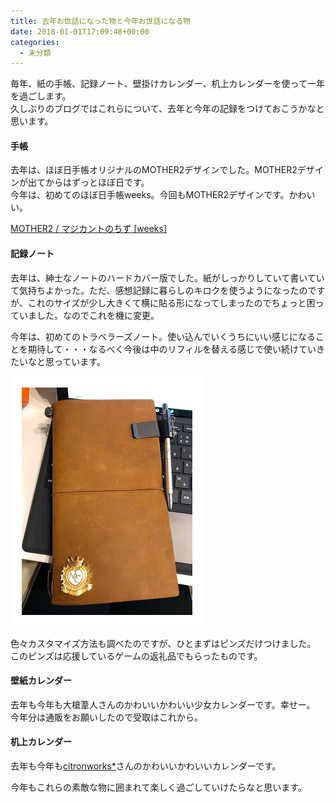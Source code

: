 ```yaml
---
title: 去年お世話になった物と今年お世話になる物
date: 2018-01-01T17:09:48+00:00
categories:
  - 未分類
---
```

毎年、紙の手帳、記録ノート、壁掛けカレンダー、机上カレンダーを使って一年を過ごします。  
久しぶりのブログではこれらについて、去年と今年の記録をつけておこうかなと思います。

#### 手帳

去年は、ほぼ日手帳オリジナルのMOTHER2デザインでした。MOTHER2デザインが出てからはずっとほぼ日です。  
今年は、初めてのほぼ日手帳weeks。今回もMOTHER2デザインです。かわいい。

<a href="https://www.1101.com/store/techo/ja/2018/pc/detail_cover/wb18_mothermagicant.html" target="_blank" rel="noopener">MOTHER2 / マジカントのちず [weeks]</a>

#### 記録ノート

去年は、紳士なノートのハードカバー版でした。紙がしっかりしていて書いていて気持ちよかった。ただ、感想記録に暮らしのキロクを使うようになったのですが、これのサイズが少し大きくて横に貼る形になってしまったのでちょっと困っていました。なのでこれを機に変更。

今年は、初めてのトラベラーズノート。使い込んでいくうちにいい感じになることを期待して・・・なるべく今後は中のリフィルを替える感じで使い続けていきたいなと思っています。

![note](./2018-01-02-1-53-54.jpg)

色々カスタマイズ方法も調べたのですが、ひとまずはピンズだけつけました。  
このピンズは応援しているゲームの返礼品でもらったものです。

#### 壁紙カレンダー

去年も今年も大槍葦人さんのかわいいかわいい少女カレンダーです。幸せー。  
今年分は通販をお願いしたので受取はこれから。

#### 机上カレンダー

去年も今年も<a href="http://webcitron.com/works/calendar/" target="_blank" rel="noopener">citronworks*</a>さんのかわいいかわいいカレンダーです。

今年もこれらの素敵な物に囲まれて楽しく過ごしていけたらなと思います。
